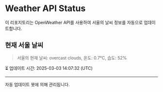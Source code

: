 
# Weather API Status

이 리포지토리는 OpenWeather API를 사용하여 서울의 날씨 정보를 자동으로 업데이트합니다.

## 현재 서울 날씨
> 서울의 현재 날씨: overcast clouds, 온도: 0.7°C, 습도: 52%

⏳ 업데이트 시간: 2025-03-03 14:07:32 (UTC)

---
자동 업데이트 봇에 의해 관리됩니다.
